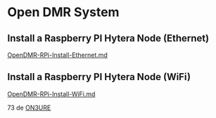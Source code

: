 # Open DMR System #

## Install a Raspberry PI Hytera Node (Ethernet) ##
[OpenDMR-RPi-Install-Ethernet.md](https://github.com/on3ure/dmr.guru/blob/master/OpenDMR-RPi-Install-Ethernet.md)

## Install a Raspberry PI Hytera Node (WiFi) ##
[OpenDMR-RPi-Install-WiFi.md](https://github.com/on3ure/dmr.guru/blob/master/OpenDMR-RPi-Install-WiFi.md)

73 de [ON3URE](https://on3ure.be)
